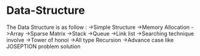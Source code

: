 # Data-Structure
The Data Structure is as follow :
->Simple Structure
->Memory Allocation
->Array 
->Sparse Matrix
->Stack
->Queue
->Link list
->Searching technique involve
->Tower of honoi
->All type Recursion
->Advance case like JOSEPTION problem solution
